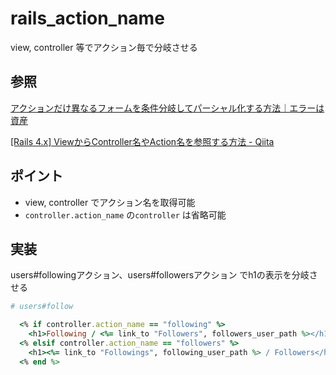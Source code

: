 # rails_action_name

view, controller 等でアクション毎で分岐させる

## 参照

[アクションだけ異なるフォームを条件分岐してパーシャル化する方法｜エラーは資産](https://yuta-blog.tokyo/partial-bunki/)

[\[Rails 4\.x\] ViewからController名やAction名を参照する方法 \- Qiita](https://qiita.com/colorrabbit/items/ef91170d9b5c266ad416)

## ポイント

* view, controller でアクション名を取得可能
* `controller.action_name` の`controller` は省略可能

## 実装

users#followingアクション、users#followersアクション でh1の表示を分岐させる

```Ruby
# users#follow

  <% if controller.action_name == "following" %>
    <h1>Following / <%= link_to "Followers", followers_user_path %></h1>
  <% elsif controller.action_name == "followers" %>
    <h1><%= link_to "Followings", following_user_path %> / Followers</h1>
  <% end %>
```
